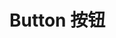 <script setup>
import demo from './demo.vue'
import demoCode from './demo.vue?raw'
</script>

# Button 按钮

<preview :code="demoCode">
  <demo />
</preview>
